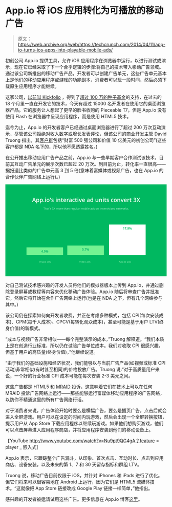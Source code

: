 # App.io 将 iOS 应用转化为可播放的移动广告 

> 原文：<https://web.archive.org/web/https://techcrunch.com/2014/04/11/app-io-turns-ios-apps-into-playable-mobile-ads/>

初创公司 App.io 提供工具，允许 iOS 应用程序在浏览器中运行，以进行测试或演示，现在它已经采取了下一个合乎逻辑的步骤:将自己的技术带入移动广告领域。通过该公司新推出的移动广告产品，开发者可以创建广告单元，这些广告单元基本上是他们的移动应用程序或游戏的功能副本，消费者可以玩一段时间，然后必须下载原生应用程序才能继续。

这家公司，[以前叫 Kickfolio](https://web.archive.org/web/20230116205316/https://techcrunch.com/2012/12/07/kickfolio-brings-ios-applications-to-the-browser/) ，得到了[超过 100 万的种子基金](https://web.archive.org/web/20230116205316/https://techcrunch.com/2013/05/28/kickfolio-becomes-app-io-raises-1-million-to-bring-mobile-apps-to-the-browser-and-now-the-facebook-news-feed-too/)的支持，在过去的 18 个月里一直在开发它的技术，今天有超过 15000 名开发者在使用它的桌面浏览器产品。它的服务让人想起了更早的脸书收购的 Pieceable T7，但是 App.io 没有使用 Flash 在浏览器中呈现应用程序，而是使用 HTML5 技术。

迄今为止，App.io 的开发者客户已经通过桌面浏览器进行了超过 200 万次互动演示，尽管该公司拒绝对收入数字或增长发表评论，但该公司的商业开发主管 David Truong 指出，其[客户群](https://web.archive.org/web/20230116205316/https://app.io/showcase)包括“财富 500 强公司和价值 10 亿美元的初创公司”(这些客户都是 NDA 名下的，所以他不愿透露姓名。)

在公开推出移动应用广告产品之前，App.io 与一些早期客户合作测试该技术，目前其互动广告单元的展示次数已超过 20 万次。到目前为止，转化率一直很高——据报道比类似的广告单元高 3 到 5 倍(意味着富媒体或视频广告，也在 App.io 的合作伙伴广告网络上运行)。)

![App.io-converts](img/73b614bb2938f74f8f6249e815af1909.png)

对自己测试技术感兴趣的开发人员将他们的模拟器版本上传到 App.io，并通过删除登录屏幕或教程等内容来优化移动广告体验。App.io 随后将审查广告并批准它，然后它将开始在合作广告网络上运行(也是在 NDA 之下，但有几个网络参与其中。)

该公司仍在探索如何向开发者收费，并正在考虑多种模式，包括 CPI(每次安装成本)、CPM(每千人成本)、CPCV(每转化观众成本)，甚至可能是基于用户 LTV(终身价值)的新模式。

“成本与视频广告非常相似——每个完整演示的成本，”Truong 解释道。“我们本质上是在创造行业标准，所以仍在试验广告单位成本。我们对收取 CPI 很感兴趣，但基于用户的高质量(终身价值)，”他继续说道。

“由于我们的基础设施和经济状况，我们能够以与当前广告产品(如视频或标准 CPI 活动)非常相似(有时甚至相同)的价格投放广告。Truong 说:“对于高质量用户来说，一个好的行业标准 CPI 成本可能在每次安装 2-3 美元之间。

这些广告都是 HTML5 和 [MRAID](https://web.archive.org/web/20230116205316/http://www.iab.net/mraid) 投诉，这意味着它们在技术上可以在任何 MRAID 投诉广告网络上运行——那些能够运行富媒体移动应用程序的广告网络，以防你不精通这里的所有广告网络行话。

对于消费者来说，广告体验开始时要么是横幅广告，要么是插页广告，点击后就会进入全屏游戏。用户可以在设定的时间内玩游戏，然后会出现一个全屏转换按钮，提示用户从 App Store 下载应用程序以继续玩游戏。如果他们想购买游戏，他们可以点击屏幕进入应用程序商店，并将应用程序安装到他们的移动设备上。

【YouTube http://www.youtube.com/watch?v=Nu9pt9QG4gA？feature = player _ 嵌入式]

App.io 表示，它跟踪整个广告漏斗，从印象、首次点击、互动时长、点击到应用商店、设备安装，以及未来的第 1、7 和 30 天留存指标和群组 LTV。

Truong 说，移动广告目前仅限于 iOS，并针对 iPhones 和 iPads 进行了优化。但它们将来可以很容易地在 Android 上运行，因为它们是 HTML5 流媒体技术。“这就像把 App Store 链接改成 Google Play 链接一样简单，”他指出。

感兴趣的开发者被邀请试用这些广告。更多信息在 App.io 博客[这里](https://web.archive.org/web/20230116205316/http://blog.app.io/introducing-app-io-ads-your-game-becomes-the-ad/)。